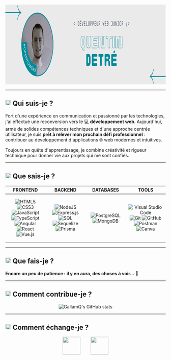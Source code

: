 <style>
a img {
  text-decoration: none;
  border-bottom: none;
}
a {
  text-decoration: none;
}
</style>

<p align="center">
  <img src="https://raw.githubusercontent.com/GallamQ/GallamQ/main/assets/banner.png" alt="Bannière profil GallamQ" width="1000" height="250"/>
</p>

---

## <img src="https://img.icons8.com/?size=100&id=7820&format=png&color=048b9a" width="18" height="18"/> Qui suis-je ?

Fort d'une expérience en communication et passionné par les technologies, j'ai effectué une reconversion vers le 💻 **développement web**.
Aujourd'hui, armé de solides compétences techniques et d'une approche centrée utilisateur, je suis **prêt à relever mon prochain défi professionnel** : contribuer au développement d'applications 🌐 web modernes et intuitives.

Toujours en quête d'apprentissage, je combine créativité et rigueur technique pour donner vie aux projets qui me sont confiés.

---

## <img src="https://img.icons8.com/?size=100&id=1581&format=png&color=048b9a" width="18" height="18"/> Que sais-je ?

<table align="center">
<thead>
<tr>
<th width="25%" align="center"><b>FRONTEND</b></th>
<th width="25%" align="center"><b>BACKEND</b></th>
<th width="25%" align="center"><b>DATABASES</b></th>
<th width="25%" align="center"><b>TOOLS</b></th>
</tr>
</thead>
<tbody>
<tr>
<td align="center" valign="middle">

![HTML5](https://img.shields.io/badge/HTML5-E34F26?style=for-the-badge&logo=html5&logoColor=white)
![CSS3](https://img.shields.io/badge/CSS3-1572B6?style=for-the-badge&logo=css3&logoColor=white)
![JavaScript](https://img.shields.io/badge/javascript-%23323330.svg?style=for-the-badge&logo=javascript&logoColor=%23F7DF1E)
![TypeScript](https://img.shields.io/badge/typescript-%23007ACC.svg?style=for-the-badge&logo=typescript&logoColor=white)
![Angular](https://img.shields.io/badge/angular-%23DD0031.svg?style=for-the-badge&logo=angular&logoColor=white)
![React](https://img.shields.io/badge/react-%2320232a.svg?style=for-the-badge&logo=react&logoColor=%2361DAFB)
![Vue.js](https://img.shields.io/badge/vuejs-%2335495e.svg?style=for-the-badge&logo=vuedotjs&logoColor=%234FC08D)

</td>
<td align="center" valign="middle">

![NodeJS](https://img.shields.io/badge/node.js-6DA55F?style=for-the-badge&logo=node.js&logoColor=white)
![Express.js](https://img.shields.io/badge/express.js-%23404d59.svg?style=for-the-badge&logo=express&logoColor=%2361DAFB)
![SQL](https://img.shields.io/badge/sql-%2300f.svg?style=for-the-badge&logo=postgresql&logoColor=white)
![Sequelize](https://img.shields.io/badge/Sequelize-52B0E7?style=for-the-badge&logo=Sequelize&logoColor=white)
![Prisma](https://img.shields.io/badge/Prisma-3982CE?style=for-the-badge&logo=Prisma&logoColor=white)

</td>
<td align="center" valign="middle">

![PostgreSQL](https://img.shields.io/badge/postgresql-%23336791.svg?style=for-the-badge&logo=postgresql&logoColor=white)
![MongoDB](https://img.shields.io/badge/MongoDB-%234ea94b.svg?style=for-the-badge&logo=mongodb&logoColor=white)

</td>
<td align="center" valign="middle">

![Visual Studio Code](https://img.shields.io/badge/Visual%20Studio%20Code-0078d4.svg?style=for-the-badge&logo=visual-studio-code&logoColor=white)
![Git](https://img.shields.io/badge/git-%23F05033.svg?style=for-the-badge&logo=git&logoColor=white)
![GitHub](https://img.shields.io/badge/github-%23121011.svg?style=for-the-badge&logo=github&logoColor=white)
![Postman](https://img.shields.io/badge/Postman-FF6C37?style=for-the-badge&logo=postman&logoColor=white)
![Canva](https://img.shields.io/badge/Canva-%2300C4CC.svg?style=for-the-badge&logo=Canva&logoColor=white)

</td>
</tr>
</tbody>
</table>

---

## <img src="https://img.icons8.com/?size=100&id=11240&format=png&color=048b9a" width="18" height="18"/> Que fais-je ?

**Encore un peu de patience : il y en aura, des choses à voir... 👀**

---

## <img src="https://img.icons8.com/?size=100&id=15&format=png&color=048b9a" width="18" height="18"/> Comment contribue-je ?

<p align="center">
  <img src="https://github-readme-stats.vercel.app/api?username=GallamQ&show_icons=true&bg_color=30,ffffff,f8fafc&title_color=048b9a&icon_color=048b9a&text_color=374151" alt="GallamQ's GitHub stats"/>
</p>

---

## <img src="https://img.icons8.com/?size=100&id=GT6L6Gn3DzSA&format=png&color=048b9a" width="18" height="18"/> Comment échange-je ?

<p align="center">
  <a href="https://www.linkedin.com/in/quentindetr%C3%A9/">
    <img src="https://img.icons8.com/?size=100&id=8808&format=png&color=0e76a8" width="56" height="56"/>
  </a>
  &nbsp;&nbsp;&nbsp;&nbsp;&nbsp;&nbsp;
  <a href="mailto:quentindetre@yahoo.com">
    <img src="https://img.icons8.com/?size=100&id=G3F1h1aX2vpT&format=png&color=000000" width="56" height="56"/>
  </a>
</p>